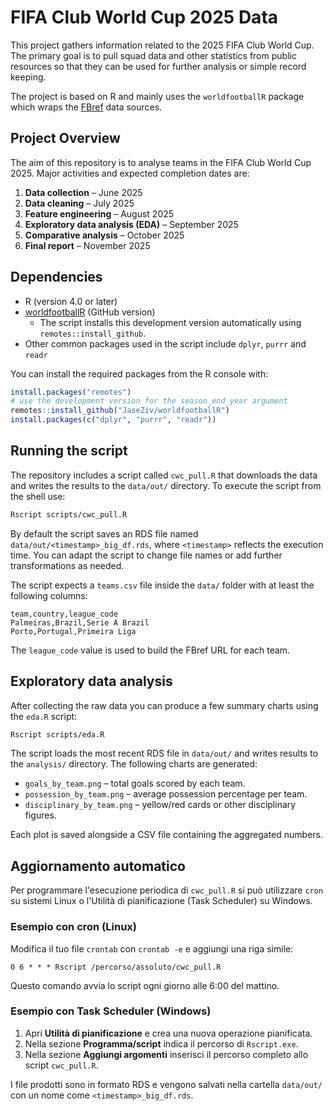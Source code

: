 # FIFA Club World Cup 2025 Data

This project gathers information related to the 2025 FIFA Club World Cup. The
primary goal is to pull squad data and other statistics from public resources so
that they can be used for further analysis or simple record keeping.

The project is based on R and mainly uses the `worldfootballR` package which
wraps the [FBref](https://fbref.com/en/) data sources.

## Project Overview

The aim of this repository is to analyse teams in the FIFA Club World Cup 2025.
Major activities and expected completion dates are:

1. **Data collection** – June 2025
2. **Data cleaning** – July 2025
3. **Feature engineering** – August 2025
4. **Exploratory data analysis (EDA)** – September 2025
5. **Comparative analysis** – October 2025
6. **Final report** – November 2025


## Dependencies

- R (version 4.0 or later)
- [worldfootballR](https://github.com/JaseZiv/worldfootballR) (GitHub version)
  - The script installs this development version automatically using
    `remotes::install_github`.
- Other common packages used in the script include `dplyr`, `purrr` and
  `readr`

You can install the required packages from the R console with:

```r
install.packages("remotes")
# use the development version for the season_end_year argument
remotes::install_github("JaseZiv/worldfootballR")
install.packages(c("dplyr", "purrr", "readr"))
```

## Running the script

The repository includes a script called `cwc_pull.R` that downloads the data and
writes the results to the `data/out/` directory. To execute the script from the
shell use:

```bash
Rscript scripts/cwc_pull.R
```

By default the script saves an RDS file named `data/out/<timestamp>_big_df.rds`, where `<timestamp>` reflects the execution time. You can adapt the script to change file names or add further transformations as needed.

The script expects a `teams.csv` file inside the `data/` folder with at least
the following columns:

```csv
team,country,league_code
Palmeiras,Brazil,Serie A Brazil
Porto,Portugal,Primeira Liga
```

The `league_code` value is used to build the FBref URL for each team.

## Exploratory data analysis

After collecting the raw data you can produce a few summary charts using the
`eda.R` script:

```bash
Rscript scripts/eda.R
```

The script loads the most recent RDS file in `data/out/` and writes results to
the `analysis/` directory. The following charts are generated:

- `goals_by_team.png` &ndash; total goals scored by each team.
- `possession_by_team.png` &ndash; average possession percentage per team.
- `disciplinary_by_team.png` &ndash; yellow/red cards or other disciplinary
  figures.

Each plot is saved alongside a CSV file containing the aggregated numbers.

## Aggiornamento automatico

Per programmare l'esecuzione periodica di `cwc_pull.R` si può utilizzare
`cron` su sistemi Linux o l'Utilità di pianificazione (Task Scheduler) su
Windows.

### Esempio con cron (Linux)

Modifica il tuo file `crontab` con `crontab -e` e aggiungi una riga simile:

```cron
0 6 * * * Rscript /percorso/assoluto/cwc_pull.R
```

Questo comando avvia lo script ogni giorno alle 6:00 del mattino.

### Esempio con Task Scheduler (Windows)

1. Apri **Utilità di pianificazione** e crea una nuova operazione
   pianificata.
2. Nella sezione **Programma/script** indica il percorso di `Rscript.exe`.
3. Nella sezione **Aggiungi argomenti** inserisci il percorso completo allo
   script `cwc_pull.R`.

I file prodotti sono in formato RDS e vengono salvati nella cartella `data/out/` con un nome come `<timestamp>_big_df.rds`.
